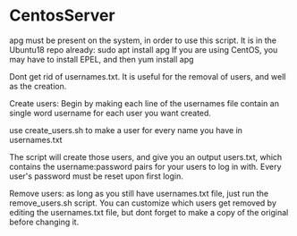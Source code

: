 # CentosServer

apg must be present on the system, in order to use this script. 
It is in the Ubuntu18 repo already:
sudo apt install apg
If you are using CentOS, you may have to install EPEL, and then
yum install apg

Dont get rid of usernames.txt. It is useful for the removal of users, and well as the creation.

Create users:
Begin by making each line of the usernames file contain an single word username for each user you want created.

use create_users.sh to make a user for every name you have in usernames.txt

The script will create those users, and give you an output users.txt, which contains the username:password pairs for your users to log in with. Every user's password must be reset upon first login.

Remove users:
as long as you still have usernames.txt file, just run the remove_users.sh script. You can customize which users get removed by editing the usernames.txt file, but dont forget to make a copy of the original before changing it.
